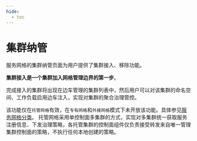 ```yaml
---
hide:
  - toc
---
```


# 集群纳管

服务网格的集群纳管页面为用户提供了集群接入、移除功能。

**集群接入是一个集群加入网格管理边界的第一步**。

完成接入的集群将出现在边车管理的集群列表中，然后用户可以对该集群的命名空间、工作负载启用边车注入，实现对集群的聚合治理管控。

该功能仅在`托管网格`有效，在`专有网格`和`外接网格`模式下未开放该功能。具体参见[服务网格分类](../servicemesh/README.md)。
托管网格采用单控制面多集群的方式，实现对多集群统一获取服务注册信息、下发治理策略，各托管集群的控制面组件仅负责接受转发来自唯一管理集群控制面的策略，不执行任何本地创建的策略。
